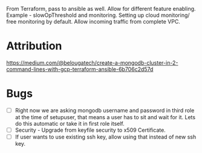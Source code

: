 From Terraform, pass to ansible as well. 
Allow for different feature enabling. 
Example - slowOpThreshold and monitoring. 
Setting up cloud monitoring/ free monitoring by default. 
Allow incoming traffic from complete VPC.


# Attribution
https://medium.com/@belougatech/create-a-mongodb-cluster-in-2-command-lines-with-gcp-terraform-ansible-6b706c2d57d


# Bugs
- [ ] Right now we are asking mongodb username and password in third role at the time of setupuser, that means a user has to sit and wait for it. Lets do this automatic or take it in first role itself. 
- [ ] Security - Upgrade from keyfile security to x509 Certificate. 
- [ ] If user wants to use existing ssh key, allow using that instead of new ssh key. 